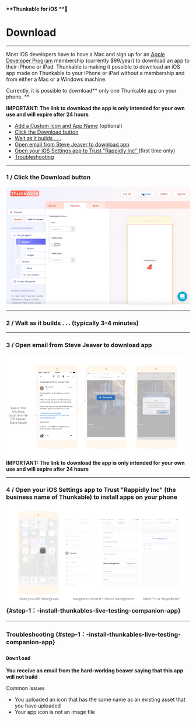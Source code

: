 #### **Thunkable for iOS **

# Download

---

Most iOS developers have to have a Mac and sign up for an [Apple Developer Program](https://developer.apple.com/programs/) membership \(currently $99/year\) to download an app to their iPhone or iPad.  Thunkable is making it possible to download an iOS app made on Thunkable to your iPhone or iPad without a membership and from either a Mac or a Windows machine.

Currently, it is possible to download** only one Thunkable app on your phone. **

**IMPORTANT: The link to download the app is only intended for your own use and will expire after 24 hours**

* [Add a Custom Icon and App Name](/ios/components/app-settings/custom-icon-+-app-name.md) \(optional\)
* [Click the Download button](#1--click-the-download-button)
* [Wait as it builds . . .](#2--wait-as-it-builds----typically-3-4-minutes) 
* [Open email from Steve Jeaver to download app](#3--open-email-from-steve-jeaver-to-download-app)
* [Open your iOS Settings app to Trust "Rappidly Inc" ](#step-1：-install-thunkables-live-testing-companion-app)\(first time only\)
* [Troubleshooting](#step-1：-install-thunkables-live-testing-companion-app)

---

### 1 / Click the Download button

![](/assets/download-ios-1.gif)

---

### 2 / Wait as it builds . . . \(typically 3-4 minutes\)

---

### 3 / Open email from Steve Jeaver to download app

![](/assets/dowloand-ios-fig-3.png)**IMPORTANT: The link to download the app is only intended for your own use and will expire after 24 hours**

---

### 4 /  Open your iOS Settings app to Trust "Rappidly Inc" \(the business name of Thunkable\) to install apps on your phone![](/assets/download-ios-fig-4.png) {#step-1：-install-thunkables-live-testing-companion-app}

---

### Troubleshooting {#step-1：-install-thunkables-live-testing-companion-app}

### `Download`

**You receive an email from the hard-working beaver saying that this app will not build**

Common issues

* You uploaded an icon that has the same name as an existing asset that you have uploaded
* Your app icon is not an image file



